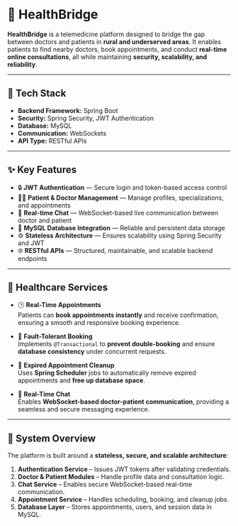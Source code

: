 # 🏥 HealthBridge

**HealthBridge** is a telemedicine platform designed to bridge the gap between doctors and patients in **rural and underserved areas**. It enables patients to find nearby doctors, book appointments, and conduct **real-time online consultations**, all while maintaining **security, scalability, and reliability**.

---

## 🚀 Tech Stack

- **Backend Framework:** Spring Boot  
- **Security:** Spring Security, JWT Authentication  
- **Database:** MySQL  
- **Communication:** WebSockets   
- **API Type:** RESTful APIs

---

## ✨ Key Features

- 🔒 **JWT Authentication** — Secure login and token-based access control  
- 👩‍⚕️ **Patient & Doctor Management** — Manage profiles, specializations, and appointments  
- 💬 **Real-time Chat** — WebSocket-based live communication between doctor and patient  
- 💾 **MySQL Database Integration** — Reliable and persistent data storage  
- ⚙️ **Stateless Architecture** — Ensures scalability using Spring Security and JWT  
- 🌐 **RESTful APIs** — Structured, maintainable, and scalable backend endpoints  

---

## 🏥 Healthcare Services

- 🕒 **Real-Time Appointments**  
  Patients can **book appointments instantly** and receive confirmation, ensuring a smooth and responsive booking experience.  

- 🧩 **Fault-Tolerant Booking**  
  Implements `@Transactional` to **prevent double-booking** and ensure **database consistency** under concurrent requests.  

- 🧹 **Expired Appointment Cleanup**  
  Uses **Spring Scheduler** jobs to automatically remove expired appointments and **free up database space**.  

- 💬 **Real-Time Chat**  
  Enables **WebSocket-based doctor-patient communication**, providing a seamless and secure messaging experience.  

---

## 🧠 System Overview

The platform is built around a **stateless, secure, and scalable architecture**:
1. **Authentication Service** – Issues JWT tokens after validating credentials.  
2. **Doctor & Patient Modules** – Handle profile data and consultation logic.  
3. **Chat Service** – Enables secure WebSocket-based real-time communication.  
4. **Appointment Service** – Handles scheduling, booking, and cleanup jobs.  
5. **Database Layer** – Stores appointments, users, and session data in MySQL.  
